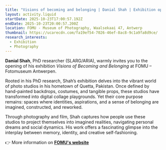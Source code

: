 ```yaml
---
title: "Visions of becoming and belonging | Danial Shah | Exhibition opening "
layout: activity.liquid
startDate: 2025-10-23T17:00:57.192Z
endDate: 2025-10-23T20:00:57.200Z
location: FOMU - Museum of Photography, Waalsekaai 47, Antwerp
thumbnail: https://ucarecdn.com/fa19ef54-7026-46ef-8ac8-9c1a9fa8d9ce/
research_interests:
  - Exhibition
  - Photography
---
```

**Danial Shah**, PhD researcher (SLARG/ARIA), warmly invites you to the opening of his exhibition *Visions of Becoming and Belonging* at FOMU – Fotomuseum Antwerpen.

Rooted in his PhD research, Shah’s exhibition delves into the vibrant world of photo studios in his hometown of Quetta, Pakistan. Once defined by hand-painted backdrops, costumes, and tangible props, these studios have transformed into digital collage playgrounds. Yet their core purpose remains: spaces where identities, aspirations, and a sense of belonging are imagined, constructed, and reworked.

Through photography and film, Shah captures how people use these studios to project themselves into imagined realities, navigating personal dreams and social dynamics. His work offers a fascinating glimpse into the interplay between memory, identity, and creative self-fashioning.

👉 More information on **[FOMU's website](https://fomu.be/en/exhibitions/danial-shah-visions-of-becoming-and-belonging)**